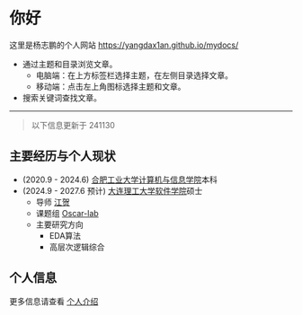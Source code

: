 # 你好

这里是杨志鹏的个人网站 <https://yangdax1an.github.io/mydocs/>

- 通过主题和目录浏览文章。
    - 电脑端：在上方标签栏选择主题，在左侧目录选择文章。
    - 移动端：点击左上角图标选择主题和文章。
- 搜索关键词查找文章。

---

> 以下信息更新于 241130

## 主要经历与个人现状

- (2020.9 - 2024.6) [合肥工业大学计算机与信息学院](https://ci.hfut.edu.cn/)本科
- (2024.9 - 2027.6 预计) [大连理工大学软件学院](https://ss.dlut.edu.cn/index.htm)硕士
    - 导师 [江贺](https://faculty.dlut.edu.cn/jianghe/zh_CN/index.htm)
    - 课题组 [Oscar-lab](http://oscar-lab.org/chn/index.htm)
        <!-- - PI [戴勃](http://daibo.info)
        - mentor [徐霖宁](https://eveneveno.github.io/lnxu/) -->
    - 主要研究方向
        - EDA算法
        - 高层次逻辑综合
        <!-- - 3D Reconstruction -->

## 个人信息

更多信息请查看 [个人介绍](./ME/introduction.md)
